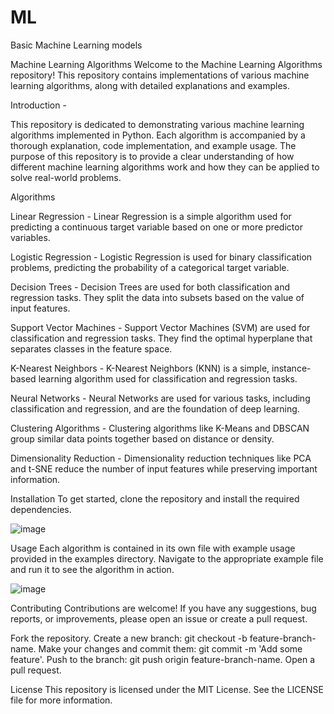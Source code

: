 # ML
Basic Machine Learning models

Machine Learning Algorithms
Welcome to the Machine Learning Algorithms repository! This repository contains implementations of various machine learning algorithms, along with detailed explanations and examples.


Introduction -

This repository is dedicated to demonstrating various machine learning algorithms implemented in Python. Each algorithm is accompanied by a thorough explanation, code implementation, and example usage. The purpose of this repository is to provide a clear understanding of how different machine learning algorithms work and how they can be applied to solve real-world problems.

Algorithms

Linear Regression - Linear Regression is a simple algorithm used for predicting a continuous target variable based on one or more predictor variables.

Logistic Regression - Logistic Regression is used for binary classification problems, predicting the probability of a categorical target variable.

Decision Trees - Decision Trees are used for both classification and regression tasks. They split the data into subsets based on the value of input features.

Support Vector Machines - Support Vector Machines (SVM) are used for classification and regression tasks. They find the optimal hyperplane that separates classes in the feature space.

K-Nearest Neighbors -  K-Nearest Neighbors (KNN) is a simple, instance-based learning algorithm used for classification and regression tasks.

Neural Networks - Neural Networks are used for various tasks, including classification and regression, and are the foundation of deep learning.

Clustering Algorithms -  Clustering algorithms like K-Means and DBSCAN group similar data points together based on distance or density.

Dimensionality Reduction - Dimensionality reduction techniques like PCA and t-SNE reduce the number of input features while preserving important information.

Installation
To get started, clone the repository and install the required dependencies.

![image](https://github.com/user-attachments/assets/db15d158-a157-4d8d-afd2-35ac0f663309)

Usage
Each algorithm is contained in its own file with example usage provided in the examples directory. Navigate to the appropriate example file and run it to see the algorithm in action.

![image](https://github.com/user-attachments/assets/64d87077-c719-4111-9eba-c8ee931f8d32)

Contributing
Contributions are welcome! If you have any suggestions, bug reports, or improvements, please open an issue or create a pull request.

Fork the repository.
Create a new branch: git checkout -b feature-branch-name.
Make your changes and commit them: git commit -m 'Add some feature'.
Push to the branch: git push origin feature-branch-name.
Open a pull request.

License
This repository is licensed under the MIT License. See the LICENSE file for more information.




